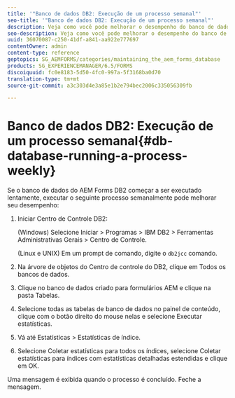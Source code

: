```yaml
---
title: '"Banco de dados DB2: Execução de um processo semanal"'
seo-title: '"Banco de dados DB2: Execução de um processo semanal"'
description: Veja como você pode melhorar o desempenho do banco de dados do AEM forms DB2.
seo-description: Veja como você pode melhorar o desempenho do banco de dados do AEM forms DB2.
uuid: 36070087-c250-41df-a841-aa922e777697
contentOwner: admin
content-type: reference
geptopics: SG_AEMFORMS/categories/maintaining_the_aem_forms_database
products: SG_EXPERIENCEMANAGER/6.5/FORMS
discoiquuid: fc0e8183-5d50-4fc0-997a-5f3168ba0d70
translation-type: tm+mt
source-git-commit: a3c303d4e3a85e1b2e794bec2006c335056309fb

---
```



# Banco de dados DB2: Execução de um processo semanal{#db-database-running-a-process-weekly}

Se o banco de dados do AEM Forms DB2 começar a ser executado lentamente, executar o seguinte processo semanalmente pode melhorar seu desempenho:

1. Iniciar Centro de Controle DB2:

   (Windows) Selecione Iniciar > Programas > IBM DB2 > Ferramentas Administrativas Gerais > Centro de Controle.

   (Linux e UNIX) Em um prompt de comando, digite o `db2jcc` comando.

1. Na árvore de objetos do Centro de controle do DB2, clique em Todos os bancos de dados.
1. Clique no banco de dados criado para formulários AEM e clique na pasta Tabelas.
1. Selecione todas as tabelas de banco de dados no painel de conteúdo, clique com o botão direito do mouse nelas e selecione Executar estatísticas.
1. Vá até Estatísticas > Estatísticas de índice.
1. Selecione Coletar estatísticas para todos os índices, selecione Coletar estatísticas para índices com estatísticas detalhadas estendidas e clique em OK.

Uma mensagem é exibida quando o processo é concluído. Feche a mensagem.
